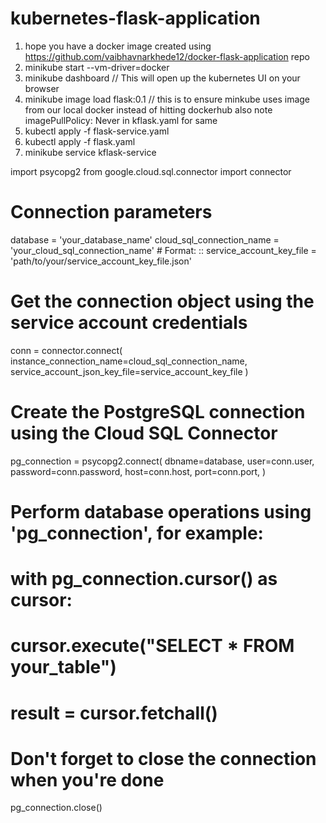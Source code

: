 # kubernetes-flask-application

1. hope you have a docker image created using https://github.com/vaibhavnarkhede12/docker-flask-application repo
2. minikube start --vm-driver=docker
3. minikube dashboard // This will open up the kubernetes UI on your browser
3. minikube image load flask:0.1   // this is to ensure minkube uses image from our local docker instead of hitting dockerhub also note imagePullPolicy: Never in kflask.yaml for same 
4. kubectl apply -f flask-service.yaml
5. kubectl apply -f flask.yaml
6. minikube service kflask-service



import psycopg2
from google.cloud.sql.connector import connector

# Connection parameters
database = 'your_database_name'
cloud_sql_connection_name = 'your_cloud_sql_connection_name'  # Format: <project-id>:<region>:<instance-id>
service_account_key_file = 'path/to/your/service_account_key_file.json'

# Get the connection object using the service account credentials
conn = connector.connect(
    instance_connection_name=cloud_sql_connection_name,
    service_account_json_key_file=service_account_key_file
)

# Create the PostgreSQL connection using the Cloud SQL Connector
pg_connection = psycopg2.connect(
    dbname=database,
    user=conn.user,
    password=conn.password,
    host=conn.host,
    port=conn.port,
)

# Perform database operations using 'pg_connection', for example:
# with pg_connection.cursor() as cursor:
#     cursor.execute("SELECT * FROM your_table")
#     result = cursor.fetchall()

# Don't forget to close the connection when you're done
pg_connection.close()
